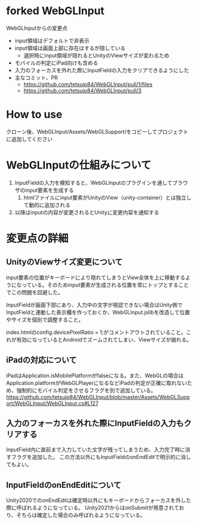 # forked WebGLInput

WebGLInputからの変更点
- input領域はデフォルトで非表示
- input領域は画面上部に存在はするが隠している
  - 選択時にinput領域が隠れるとUnityのViewサイズが変わるため
- モバイルの判定にiPad向けも含める
- 入力のフォーカスを外れた際にInputFieldの入力をクリアできるようにした
- 主なコミット、PR
  - https://github.com/tetsujp84/WebGLInput/pull/1/files
  - https://github.com/tetsujp84/WebGLInput/pull/3

# How to use
クローン後、WebGLInput/Assets/WebGLSupport/をコピーしてプロジェクトに追加してください

# WebGLInputの仕組みについて
1. InputFieldの入力を検知すると、WebGLInputのプラグインを通してブラウザのinput要素を生成する
    1. htmlファイルにinput要素がUnityのView（unity-container）とは独立して動的に追加される
1. 以降はinputの内容が変更されるとUnityに変更内容を通知する

# 変更点の詳細
## UnityのViewサイズ変更について
input要素の位置がキーボードにより隠れてしまうとView全体を上に移動するようになっている。そのためinput要素が生成される位置を常にトップとすることでこの問題を回避した。

InputFieldが画面下部にあり、入力中の文字が視認できない場合はUnity側でInputFieldと連動した表示欄を作っておくか、WebGLInput.jslibを改造して位置やサイズを個別で調整すること。

index.htmlのconfig.devicePixelRatio = 1;がコメントアウトされていること。これが有効になっているとAndroidでズームされてしまい、Viewサイズが崩れる。

## iPadの対応について
iPadはApplication.isMobilePlatformがfalseになる。また、WebGLの場合はApplication.platformがWebGLPlayerになるなどiPadの判定が正確に取れないため、強制的にモバイル判定をさせるフラグを別で追加している。
https://github.com/tetsujp84/WebGLInput/blob/master/Assets/WebGLSupport/WebGLInput/WebGLInput.cs#L127

## 入力のフォーカスを外れた際にInputFieldの入力もクリアする
InputField内に直前まで入力していた文字が残ってしまうため、入力完了時に消すフラグを追加した。
この方法以外にもInputFieldのonEndEditで明示的に消してもよい。

## InputFieldのonEndEditについて
Unity2020でのonEndEditは確定時以外にもキーボードからフォーカスを外した際に呼ばれるようになっている。
Unity2021からはonSubmitが用意されており、そちらは確定した場合のみ呼ばれるようになっている。
